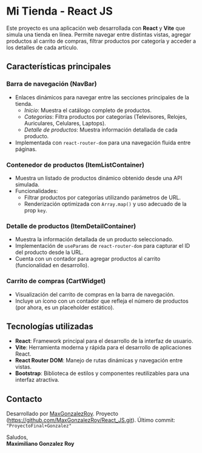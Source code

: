 # **Mi Tienda - React JS**

Este proyecto es una aplicación web desarrollada con **React** y **Vite** que simula una tienda en línea. Permite navegar entre distintas vistas, agregar productos al carrito de compras, filtrar productos por categoría y acceder a los detalles de cada artículo.

## **Características principales**
### **Barra de navegación (NavBar)**
- Enlaces dinámicos para navegar entre las secciones principales de la tienda.
  - *Inicio*: Muestra el catálogo completo de productos.
  - *Categorías*: Filtra productos por categorías (Televisores, Relojes, Auriculares, Celulares, Laptops).
  - *Detalle de productos*: Muestra información detallada de cada producto.
- Implementada con `react-router-dom` para una navegación fluida entre páginas.

### **Contenedor de productos (ItemListContainer)**
- Muestra un listado de productos dinámico obtenido desde una API simulada.
- Funcionalidades:
  - Filtrar productos por categorías utilizando parámetros de URL.
  - Renderización optimizada con `Array.map()` y uso adecuado de la prop `key`.

### **Detalle de productos (ItemDetailContainer)**
- Muestra la información detallada de un producto seleccionado.
- Implementación de `useParams` de `react-router-dom` para capturar el ID del producto desde la URL.
- Cuenta con un contador para agregar productos al carrito (funcionalidad en desarrollo).

### **Carrito de compras (CartWidget)**
- Visualización del carrito de compras en la barra de navegación.
- Incluye un ícono con un contador que refleja el número de productos (por ahora, es un placeholder estático).

## **Tecnologías utilizadas**
- **React**: Framework principal para el desarrollo de la interfaz de usuario.
- **Vite**: Herramienta moderna y rápida para el desarrollo de aplicaciones React.
- **React Router DOM**: Manejo de rutas dinámicas y navegación entre vistas.
- **Bootstrap**: Biblioteca de estilos y componentes reutilizables para una interfaz atractiva.



## **Contacto**
Desarrollado por [MaxGonzalezRoy](https://github.com/MaxGonzalezRoy).
Proyecto (https://github.com/MaxGonzalezRoy/React_JS.git).
Último commit: `"ProyectoFinal+Gonzalez"`



Saludos,  
**Maximiliano Gonzalez Roy**